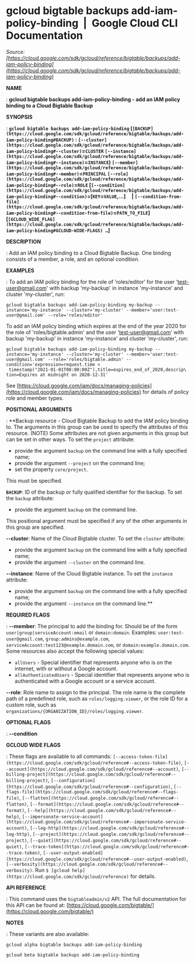 # gcloud bigtable backups add-iam-policy-binding  |  Google Cloud CLI Documentation

*Source: [https://cloud.google.com/sdk/gcloud/reference/bigtable/backups/add-iam-policy-binding](https://cloud.google.com/sdk/gcloud/reference/bigtable/backups/add-iam-policy-binding)*

**NAME**

: **gcloud bigtable backups add-iam-policy-binding - add an IAM policy binding to a Cloud Bigtable Backup**

**SYNOPSIS**

: **`gcloud bigtable backups add-iam-policy-binding` (`[BACKUP](https://cloud.google.com/sdk/gcloud/reference/bigtable/backups/add-iam-policy-binding#BACKUP)` : `[--cluster](https://cloud.google.com/sdk/gcloud/reference/bigtable/backups/add-iam-policy-binding#--cluster)`=`CLUSTER` `[--instance](https://cloud.google.com/sdk/gcloud/reference/bigtable/backups/add-iam-policy-binding#--instance)`=`INSTANCE`) `[--member](https://cloud.google.com/sdk/gcloud/reference/bigtable/backups/add-iam-policy-binding#--member)`=`PRINCIPAL` `[--role](https://cloud.google.com/sdk/gcloud/reference/bigtable/backups/add-iam-policy-binding#--role)`=`ROLE` [`[--condition](https://cloud.google.com/sdk/gcloud/reference/bigtable/backups/add-iam-policy-binding#--condition)`=[`KEY`=`VALUE`,…]     | `[--condition-from-file](https://cloud.google.com/sdk/gcloud/reference/bigtable/backups/add-iam-policy-binding#--condition-from-file)`=`PATH_TO_FILE`] [`[GCLOUD_WIDE_FLAG](https://cloud.google.com/sdk/gcloud/reference/bigtable/backups/add-iam-policy-binding#GCLOUD-WIDE-FLAGS) …`]**

**DESCRIPTION**

: Add an IAM policy binding to a Cloud Bigtable Backup. One binding consists of a
member, a role, and an optional condition.

**EXAMPLES**

: To add an IAM policy binding for the role of 'roles/editor' for the user
'test-user@gmail.com' with backup 'my-backup' in instance 'my-instance' and
cluster 'my-cluster', run:

```
gcloud bigtable backups add-iam-policy-binding my-backup --instance='my-instance' --cluster='my-cluster' --member='user:test-user@gmail.com' --role='roles/editor'
```

To add an IAM policy binding which expires at the end of the year 2020 for the
role of 'roles/bigtable.admin' and the user 'test-user@gmail.com' with backup
'my-backup' in instance 'my-instance' and cluster 'my-cluster', run:

```
gcloud bigtable backups add-iam-policy-binding my-backup --instance='my-instance' --cluster='my-cluster' --member='user:test-user@gmail.com' --role='roles/bigtable.admin' --condition='expression=request.time <
 timestamp("2021-01-01T00:00:00Z"),title=expires_end_of_2020,descrip\
tion=Expires at midnight on 2020-12-31'
```

See [https://cloud.google.com/iam/docs/managing-policies](https://cloud.google.com/iam/docs/managing-policies)
for details of policy role and member types.

**POSITIONAL ARGUMENTS**

: **Backup resource - Cloud Bigtable Backup to add the IAM policy binding to. The
arguments in this group can be used to specify the attributes of this resource.
(NOTE) Some attributes are not given arguments in this group but can be set in
other ways.
To set the `project` attribute:

- provide the argument `backup` on the command line with a fully
specified name;
- provide the argument `--project` on the command line;
- set the property `core/project`.

This must be specified.

**`BACKUP`**:
ID of the backup or fully qualified identifier for the backup.
To set the `backup` attribute:

- provide the argument `backup` on the command line.

This positional argument must be specified if any of the other arguments in this
group are specified.

**--cluster**:
Name of the Cloud Bigtable cluster.
To set the `cluster` attribute:

- provide the argument `backup` on the command line with a fully
specified name;
- provide the argument `--cluster` on the command line.

**--instance**:
Name of the Cloud Bigtable instance.
To set the `instance` attribute:

- provide the argument `backup` on the command line with a fully
specified name;
- provide the argument `--instance` on the command line.**

**REQUIRED FLAGS**

: **--member**:
The principal to add the binding for. Should be of the form
`user|group|serviceAccount:email` or `domain:domain`.
Examples: `user:test-user@gmail.com`,
`group:admins@example.com`,
`serviceAccount:test123@example.domain.com`, or
`domain:example.domain.com`.
Some resources also accept the following special values:

- `allUsers` - Special identifier that represents anyone who is on the
internet, with or without a Google account.
- `allAuthenticatedUsers` - Special identifier that represents anyone
who is authenticated with a Google account or a service account.

**--role**:
Role name to assign to the principal. The role name is the complete path of a
predefined role, such as `roles/logging.viewer`, or the role ID for a
custom role, such as
`organizations/{ORGANIZATION_ID}/roles/logging.viewer`.

**OPTIONAL FLAGS**

: **--condition**

**GCLOUD WIDE FLAGS**

: These flags are available to all commands: `[--access-token-file](https://cloud.google.com/sdk/gcloud/reference#--access-token-file)`,
`[--account](https://cloud.google.com/sdk/gcloud/reference#--account)`, `[--billing-project](https://cloud.google.com/sdk/gcloud/reference#--billing-project)`,
`[--configuration](https://cloud.google.com/sdk/gcloud/reference#--configuration)`,
`[--flags-file](https://cloud.google.com/sdk/gcloud/reference#--flags-file)`,
`[--flatten](https://cloud.google.com/sdk/gcloud/reference#--flatten)`, `[--format](https://cloud.google.com/sdk/gcloud/reference#--format)`, `[--help](https://cloud.google.com/sdk/gcloud/reference#--help)`, `[--impersonate-service-account](https://cloud.google.com/sdk/gcloud/reference#--impersonate-service-account)`,
`[--log-http](https://cloud.google.com/sdk/gcloud/reference#--log-http)`,
`[--project](https://cloud.google.com/sdk/gcloud/reference#--project)`, `[--quiet](https://cloud.google.com/sdk/gcloud/reference#--quiet)`, `[--trace-token](https://cloud.google.com/sdk/gcloud/reference#--trace-token)`, `[--user-output-enabled](https://cloud.google.com/sdk/gcloud/reference#--user-output-enabled)`,
`[--verbosity](https://cloud.google.com/sdk/gcloud/reference#--verbosity)`.
Run `$ [gcloud help](https://cloud.google.com/sdk/gcloud/reference)` for details.

**API REFERENCE**

: This command uses the `bigtableadmin/v2` API. The full documentation
for this API can be found at: [https://cloud.google.com/bigtable/](https://cloud.google.com/bigtable/)

**NOTES**

: These variants are also available:

```
gcloud alpha bigtable backups add-iam-policy-binding
```

```
gcloud beta bigtable backups add-iam-policy-binding
```